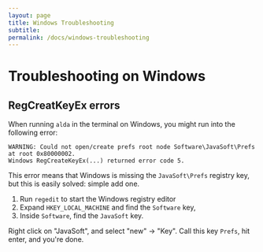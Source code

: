 ```yaml
---
layout: page
title: Windows Troubleshooting
subtitle: 
permalink: /docs/windows-troubleshooting
---
```


# Troubleshooting on Windows

## RegCreatKeyEx errors

When running `alda` in the terminal on Windows, you might run into the following error:

```
WARNING: Could not open/create prefs root node Software\JavaSoft\Prefs at root 0x80000002.
Windows RegCreateKeyEx(...) returned error code 5.
```

This error means that Windows is missing the `JavaSoft\Prefs` registry key, but this is easily solved: simple add one.

1. Run `regedit` to start the Windows registry editor
2. Expand `HKEY_LOCAL_MACHINE` and find the `Software` key,
3. Inside `Software`, find the `JavaSoft` key.

Right click on "JavaSoft", and select "new" -> "Key". Call this key `Prefs`, hit enter, and you're done.
